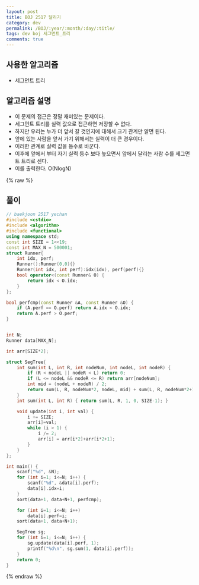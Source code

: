 ```yaml
---
layout: post
title: BOJ 2517 달리기
category: dev
permalink: /BOJ/:year/:month/:day/:title/
tags: dev boj 세그먼트_트리
comments: true
---
```

## 사용한 알고리즘
- 세그먼트 트리

## 알고리즘 설명
- 이 문제의 접근은 정말 재미있는 문제이다.
- 세그먼트 트리를 실력 값으로 접근하면 저장할 수 없다.
- 하지만 우리는 누가 더 앞서 갈 것인지에 대해서 크기 관계만 알면 된다.
- 앞에 있는 사람을 앞서 가기 위해서는 실력이 더 큰 경우이다.
- 이러한 관계로 실력 값을 등수로 바꾼다.
- 이후에 앞에서 부터 자기 실력 등수 보다 높으면서 앞에서 달리는 사람 수를 세그먼트 트리로 센다.
- 이를 출력한다. O(NlogN)

{% raw %}
## 풀이
```c++
// baekjoon 2517 yechan
#include <cstdio>
#include <algorithm>
#include <functional>
using namespace std;
const int SIZE = 1<<19;
const int MAX_N = 500001;
struct Runner{
    int idx, perf;
    Runner():Runner(0,0){}
    Runner(int idx, int perf):idx(idx), perf(perf){}
    bool operator<(const Runner& O) {
        return idx < O.idx;
    }
};

bool perfcmp(const Runner &A, const Runner &O) {
    if (A.perf == O.perf) return A.idx < O.idx;
    return A.perf > O.perf;
}


int N;
Runner data[MAX_N];

int arr[SIZE*2];

struct SegTree{
    int sum(int L, int R, int nodeNum, int nodeL, int nodeR) {
        if (R < nodeL || nodeR < L) return 0;
        if (L <= nodeL && nodeR <= R) return arr[nodeNum];
        int mid = (nodeL + nodeR) / 2;
        return sum(L, R, nodeNum*2, nodeL, mid) + sum(L, R, nodeNum*2+1, mid+1, nodeR);
    }
    int sum(int L, int R) { return sum(L, R, 1, 0, SIZE-1); }

    void update(int i, int val) {
        i += SIZE;
        arr[i]=val;
        while (i > 1) {
            i /= 2;
            arr[i] = arr[i*2]+arr[i*2+1];
        }
    }
};

int main() {
    scanf("%d", &N);
    for (int i=1; i<=N; i++) {
        scanf("%d", &data[i].perf);
        data[i].idx=i;
    }
    sort(data+1, data+N+1, perfcmp);

    for (int i=1; i<=N; i++)
        data[i].perf=i;
    sort(data+1, data+N+1);

    SegTree sg;
    for (int i=1; i<=N; i++) {
        sg.update(data[i].perf, 1);
        printf("%d\n", sg.sum(1, data[i].perf));
    }
    return 0;
}
```
{% endraw %}
